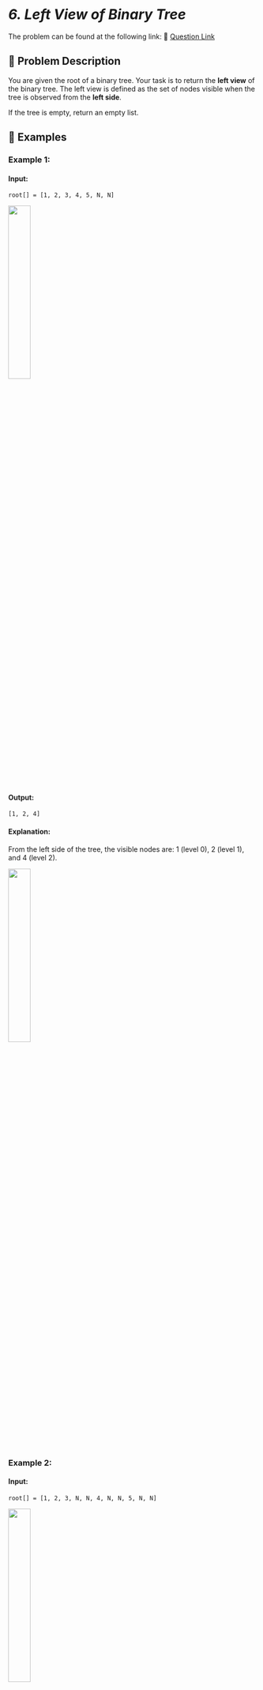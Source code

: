 # *6. Left View of Binary Tree*

The problem can be found at the following link: 🔗 [Question Link](https://www.geeksforgeeks.org/problems/left-view-of-binary-tree/1)


## **🧩 Problem Description**

You are given the root of a binary tree. Your task is to return the **left view** of the binary tree.
The left view is defined as the set of nodes visible when the tree is observed from the **left side**.

If the tree is empty, return an empty list.


## **📘 Examples**

### **Example 1:**

#### **Input:**

`root[] = [1, 2, 3, 4, 5, N, N]`

<img src="https://github.com/user-attachments/assets/b37094b1-99cb-49dd-bf01-d4032939d3e0" width="30%">

#### **Output:**

`[1, 2, 4]`

#### **Explanation:**

From the left side of the tree, the visible nodes are: 1 (level 0), 2 (level 1), and 4 (level 2).

<img src="https://github.com/user-attachments/assets/4c1b1e9a-cee6-4623-bb2c-24a0936e50cb" width="30%">


### **Example 2:**

#### **Input:**

`root[] = [1, 2, 3, N, N, 4, N, N, 5, N, N]`

<img src="https://github.com/user-attachments/assets/f835d22e-7312-4a00-93a2-b4b099771780" width="30%">

#### **Output:**

`[1, 2, 4, 5]`

#### **Explanation:**

Only one node at each level is visible from the left side, namely: 1, 2, 4, and 5.

<img src="https://github.com/user-attachments/assets/b5d42a3b-ca93-4391-b139-e0d522e58151" width="30%">


### **Example 3:**

#### **Input:**

`root[] = [N]`

#### **Output:**

`[]`


### 🔒 Constraints:

* \$0 \leq\$ Number of nodes \$\leq 10^6\$
* \$0 \leq\$ Node \$\rightarrow\$ data \$\leq 10^5\$

## ✅ **My Approach**

### **BFS Level Order Traversal**

We use level-order traversal (BFS) to traverse the binary tree. For each level, we keep track of the **first node** encountered and add it to the result list.

### **Algorithm Steps:**

1. Initialize an empty queue and push the root node.
2. For each level in the tree:

   * Record the first node's value at the front of the queue.
   * Add all children (left first, then right) to the queue.
3. Repeat for all levels and return the result list.


## **🧮 Time and Auxiliary Space Complexity**

* **Expected Time Complexity:** O(N), as we visit every node exactly once during level-order traversal.
* **Expected Auxiliary Space Complexity:** O(W), where W is the maximum width of the binary tree (maximum number of nodes at any level due to the queue used in BFS).

## **🧠 Code (C++)**

```cpp
class Solution {
  public:
    vector<int> leftView(Node *root) {
        if (!root) return {};
        vector<int> res;
        queue<Node*> q;
        q.push(root);
        while (!q.empty()) {
            int n = q.size();
            for (int i = 0; i < n; i++) {
                Node* cur = q.front(); q.pop();
                if (i == 0) res.push_back(cur->data);
                if (cur->left) q.push(cur->left);
                if (cur->right) q.push(cur->right);
            }
        }
        return res;
    }
};
```

<details>
<summary><h2 align="center">⚡ Alternative Approaches</h2></summary>


## 📊 **2️⃣ DFS with First Node at Each Level**

### **Algorithm Steps:**

1. Use DFS and maintain a level counter.
2. Track the **maximum level visited so far**.
3. If the current node is the first at its level, add it to the result.



```cpp
class Solution {
  void dfs(Node* node, int level, vector<int>& res) {
      if (!node) return;
      if (level == res.size()) res.push_back(node->data);
      dfs(node->left, level + 1, res);
      dfs(node->right, level + 1, res);
  }
public:
  vector<int> leftView(Node *root) {
      vector<int> res;
      dfs(root, 0, res);
      return res;
  }
};
```

### ✅ **Why This Approach?**

* Does not use a queue (no level-order), just recursion.
* Very elegant and recursive.

### 📝 **Complexity Analysis**

| Metric              | DFS Recursive Approach     |
| ------------------- | -------------------------- |
| **Time Complexity** | O(N)                       |
| **Auxiliary Space** | O(H) recursion stack       |
|                     | (`H` = height of the tree) |


## 🆚 **Comparison of Approaches**

| **Approach**      | ⏱️ **Time Complexity** | 🗂️ **Auxiliary Space** | ✅ **Pros**                       | ⚠️ **Cons**                      |
| ----------------- | ---------------------- | ----------------------- | -------------------------------- | -------------------------------- |
| BFS (Level Order) | 🟢 O(N)                   | 🟢 O(W)                    | Simple, iterative                | Needs queue memory (width `W`)   |
| DFS (Recursive)   | 🟢 O(N)                   | 🟡 O(H)                    | Cleaner recursion, minimal logic | Uses recursion stack (depth `H`) |

> * `N`: Number of nodes
> * `H`: Height of tree
> * `W`: Maximum width of tree (BFS queue size)


### ✅ **Best Choice?**

| **Scenario**                             | **Recommended Approach** |
| ---------------------------------------- | ------------------------ |
| Balanced trees or breadth-first use case | 🥇 BFS                   |
| Memory-efficient depth-first preference  | 🥈 DFS                   |

</details>

## **🧑‍💻 Code (Java)**

```java
class Solution {
    ArrayList<Integer> leftView(Node root) {
        if (root == null) return new ArrayList<>();
        ArrayList<Integer> res = new ArrayList<>();
        Queue<Node> q = new LinkedList<>();
        q.add(root);
        while (!q.isEmpty()) {
            int n = q.size();
            for (int i = 0; i < n; i++) {
                Node cur = q.poll();
                if (i == 0) res.add(cur.data);
                if (cur.left != null) q.add(cur.left);
                if (cur.right != null) q.add(cur.right);
            }
        }
        return res;
    }
}
```


## **🐍 Code (Python)**

```python
class Solution:
    def LeftView(self, root):
        if not root: return []
        res, q = [], [root]
        while q:
            res.append(q[0].data)
            q = [child for node in q for child in (node.left, node.right) if child]
        return res
```


## 🧠 Contribution and Support

For discussions, questions, or doubts related to this solution, feel free to connect on LinkedIn: [📬 Any Questions?](https://www.linkedin.com/in/patel-hetkumar-sandipbhai-8b110525a/). Let’s make this learning journey more collaborative!

⭐ **If you find this helpful, please give this repository a star!** ⭐

--- 

<div align="center">
  <h3><b>📍Visitor Count</b></h3>
</div>

<p align="center">
  <img src="https://profile-counter.glitch.me/Hunterdii/count.svg" />
</p>
